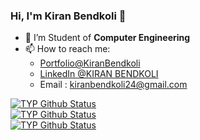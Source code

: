 ### Hi, I'm Kiran Bendkoli 👋

<!--
**KiranBendkoli1/KiranBendkoli1** is a ✨ _special_ ✨ repository because its `README.md` (this file) appears on your GitHub profile.

Here are some ideas to get you started:

- 🔭 I’m currently working on ...

- 👯 I’m looking to collaborate on ...
- 🤔 I’m looking for help with ...
- 💬 Ask me about ...
 ...

- ⚡ Fun fact: ...
-->
- 🌱 I’m Student of **Computer Engineering**
- 📫 How to reach me: 
  - [Portfolio@KiranBendkoli](https://portfolio.kiranbendkoli.tech/)
  - [LinkedIn @KIRAN BENDKOLI](https://www.linkedin.com/in/kiran-bendkoli-2a2b741b9/)
  - Email : kiranbendkoli24@gmail.com



<a href="#"/><img alt="TYP Github Status" src="https://github-readme-stats.vercel.app/api?username=KiranBendkoli1&show_icons=true&count_private=true&theme=react&hide_border=true&bg_color=#220222a"/></a> 
<br>
<a href="#"/><img alt="TYP Github Status" src="https://github-readme-stats.vercel.app/api/top-langs/?username=KiranBendkoli1&layout=compact&count_private=true&theme=react&hide_border=true&bg_color=20222a" /></a>
<br>
<a href="#"/><img alt="TYP Github Status" src="https://github-readme-streak-stats.herokuapp.com/?user=KiranBendkoli1&show_icons=true&count_private=true&theme=react&hide_border=true&bg_color=20222a" /></a>
<br>
